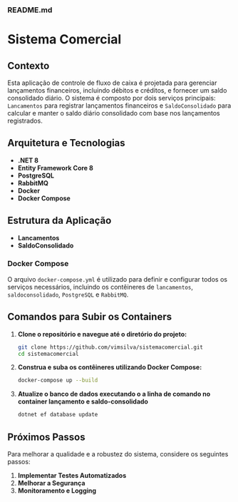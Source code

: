 ### README.md

# Sistema Comercial

## Contexto

Esta aplicação de controle de fluxo de caixa é projetada para gerenciar lançamentos financeiros, incluindo débitos e créditos, e fornecer um saldo consolidado diário. O sistema é composto por dois serviços principais: `Lancamentos` para registrar lançamentos financeiros e `SaldoConsolidado` para calcular e manter o saldo diário consolidado com base nos lançamentos registrados.

## Arquitetura e Tecnologias

- **.NET 8**
- **Entity Framework Core 8**
- **PostgreSQL**
- **RabbitMQ**
- **Docker**
- **Docker Compose**

## Estrutura da Aplicação

- **Lancamentos**
- **SaldoConsolidado**

### Docker Compose

O arquivo `docker-compose.yml` é utilizado para definir e configurar todos os serviços necessários, incluindo os contêineres de `lancamentos`, `saldoconsolidado`, `PostgreSQL` e `RabbitMQ`.

## Comandos para Subir os Containers

1. **Clone o repositório e navegue até o diretório do projeto:**

   ```sh
   git clone https://github.com/vimsilva/sistemacomercial.git
   cd sistemacomercial
   ```

2. **Construa e suba os contêineres utilizando Docker Compose:**

   ```sh
   docker-compose up --build
   ```

3. **Atualize o banco de dados executando o a linha de comando no container lançamento e saldo-consolidado**

   ```sh
   dotnet ef database update
   ```

## Próximos Passos

Para melhorar a qualidade e a robustez do sistema, considere os seguintes passos:

1. **Implementar Testes Automatizados**
2. **Melhorar a Segurança**
3. **Monitoramento e Logging**

